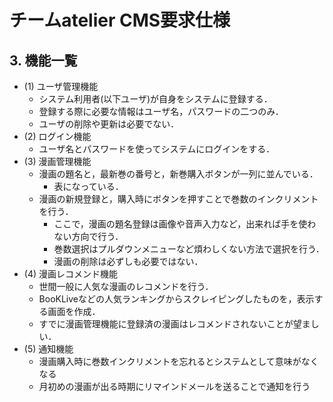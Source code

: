 # チームatelier CMS要求仕様
## 3. 機能一覧
- (1) ユーザ管理機能
    - システム利用者(以下ユーザ)が自身をシステムに登録する．
    - 登録する際に必要な情報はユーザ名，パスワードの二つのみ．
    - ユーザの削除や更新は必要でない．
- (2) ログイン機能
    - ユーザ名とパスワードを使ってシステムにログインをする．
- (3) 漫画管理機能
    - 漫画の題名と，最新巻の番号と，新巻購入ボタンが一列に並んでいる．
        - 表になっている．
    - 漫画の新規登録と，購入時にボタンを押すことで巻数のインクリメントを行う．
        - ここで，漫画の題名登録は画像や音声入力など，出来れば手を使わない方向で行う．
        - 巻数選択はプルダウンメニューなど煩わしくない方法で選択を行う．
        - 漫画の削除は必ずしも必要ではない．
- (4) 漫画レコメンド機能
    - 世間一般に人気な漫画のレコメンドを行う．
    - BooKLiveなどの人気ランキングからスクレイピングしたものを，表示する画面を作成．
    - すでに漫画管理機能に登録済の漫画はレコメンドされないことが望ましい．
- (5) 通知機能
    - 漫画購入時に巻数インクリメントを忘れるとシステムとして意味がなくなる
    - 月初めの漫画が出る時期にリマインドメールを送ることで通知を行う